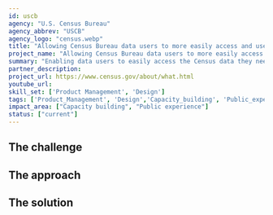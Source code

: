 ```yaml
---
id: uscb
agency: "U.S. Census Bureau"
agency_abbrev: "USCB"
agency_logo: "census.webp"
title: "Allowing Census Bureau data users to more easily access and use agency data"
project_name: "Allowing Census Bureau data users to more easily access and use agency data"
summary: "Enabling data users to easily access the Census data they need so they can spend less time searching for data and more time using it through best practices in product management and design."
partner_description: 
project_url: https://www.census.gov/about/what.html
youtube_url: 
skill_set: ['Product Management', 'Design']
tags: ['Product_Management', 'Design','Capacity_building', 'Public_experience']
impact_area: ["Capacity building", "Public experience"]
status: ["current"]
---
```


## The challenge

## The approach

## The solution 

